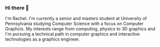 ### Hi there 👋


I'm Rachel. I'm currently a senior and masters student at University of Pennsylvania studying Computer Science with a focus on Computer Graphcis.
My interests range from computing, physics to 3D graphics and I'm pursuing a technical path in computer graphics and interactive technologies as a graphics engineer. 


<!--
**Scoutydren/Scoutydren** is a ✨ _special_ ✨ repository because its `README.md` (this file) appears on your GitHub profile.

Here are some ideas to get you started:

- 🔭 I’m currently working on ...
- 🌱 I’m currently learning ...
- 👯 I’m looking to collaborate on ...
- 🤔 I’m looking for help with ...
- 💬 Ask me about ...
- 📫 How to reach me: ...
- 😄 Pronouns: ...
- ⚡ Fun fact: ...
-->
